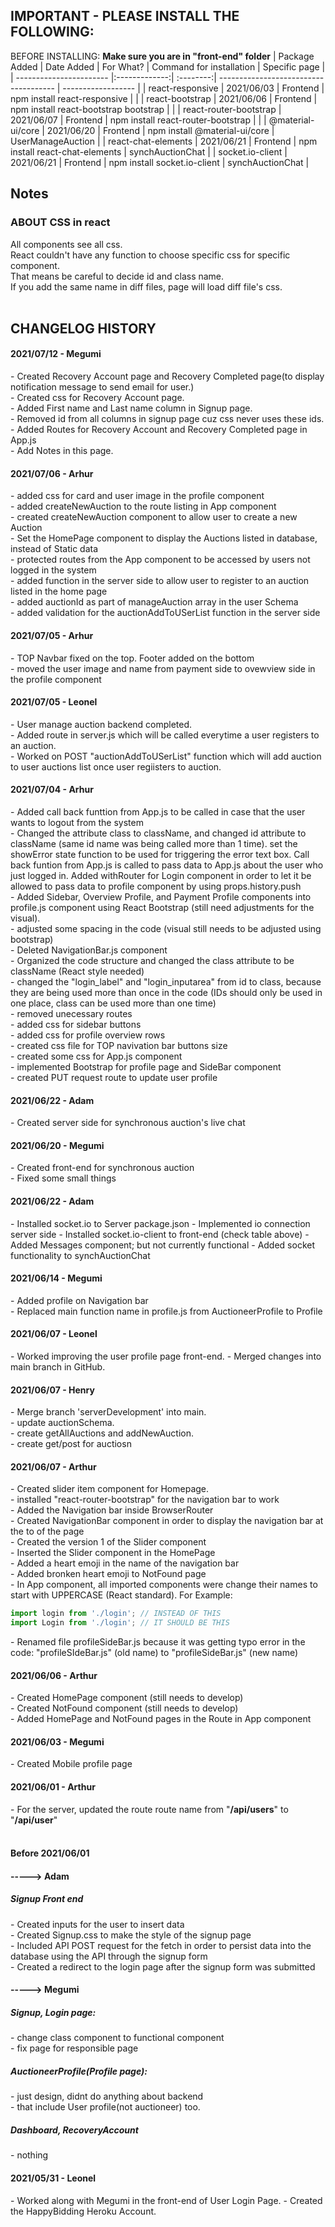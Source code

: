 ## IMPORTANT - PLEASE INSTALL THE FOLLOWING:
BEFORE INSTALLING: **Make sure you are in "front-end" folder**
| Package Added           | Date Added    | For What? | Command for installation              | Specific page      |
| ----------------------- |:-------------:| :--------:| ------------------------------------- | ------------------ |
| react-responsive        | 2021/06/03    | Frontend  | npm install react-responsive          |  |
| react-bootstrap         | 2021/06/06    | Frontend  | npm install react-bootstrap bootstrap |  |
| react-router-bootstrap  | 2021/06/07    | Frontend  | npm install react-router-bootstrap    |  |
| @material-ui/core       | 2021/06/20    | Frontend  | npm install  @material-ui/core        | UserManageAuction  |
| react-chat-elements     | 2021/06/21    | Frontend  | npm install react-chat-elements       | synchAuctionChat   |
| socket.io-client        | 2021/06/21    | Frontend  | npm install socket.io-client          | synchAuctionChat   |

## Notes
### ABOUT CSS in react
All components see all css.  
React couldn't have any function to choose specific css for specific component.  
That means be careful to decide id and class name.  
If you add the same name in diff files, page will load diff file's css.   
<br>


## CHANGELOG HISTORY
#### 2021/07/12 - Megumi
\- Created Recovery Account page and Recovery Completed page(to display notification message to send email for user.)   
\- Created css for Recovery Account page.  
\- Added First name and Last name column in Signup page.  
\- Removed id from all columns in signup page cuz css never uses these ids.  
\- Added Routes for Recovery Account and Recovery Completed page in App.js  
\- Add Notes in this page.  

#### 2021/07/06 - Arhur 
\- added css for card and user image in the profile component    
\- added createNewAuction to the route listing in App component          
\- created createNewAuction component to allow user to create a new Auction     
\- Set the HomePage component to display the Auctions listed in database, instead of Static data      
\- protected routes from the App component to be accessed by users not logged in the system       
\- added function in the server side to allow user to register to an auction listed in the home page      
\- added auctionId as part of manageAuction array in the user Schema    
\- added validation for the auctionAddToUSerList function in the server side    

#### 2021/07/05 - Arhur 
\- TOP Navbar fixed on the top. Footer added on the bottom     
\- moved the user image and name from payment side to ovewview side in the profile component      

#### 2021/07/05 - Leonel
\- User manage auction backend completed.<br>
\- Added route in server.js which will be called everytime a user registers to an auction.<br>
\- Worked on POST "auctionAddToUSerList" function which will add auction to user auctions list once user regiisters to auction.

#### 2021/07/04 - Arhur    
\- Added call back funttion from App.js to be called in case that the user wants to logout from the system     
\- Changed the attribute class to className, and changed id attribute to className (same id name was being called more than 1 time). set the showError state function to be used for triggering the error text box. Call back funtion from App.js is called to pass data to App.js about the user who just logged in. Added withRouter for Login component in order to let it be allowed to pass data to profile component by using props.history.push        
\- Added Sidebar, Overview Profile, and Payment Profile components into profile.js component using React Bootstrap (still need adjustments for the visual).      
\- adjusted some spacing in the code (visual still needs to be adjusted using bootstrap)       
\- Deleted NavigationBar.js component      
\- Organized the code structure and changed the class attribute to be className (React style needed)                   
\- changed the "login_label" and "login_inputarea" from id to class, because they are being used more than once in the code (IDs should only be used in one place, class can be used more than one time)      
\- removed unecessary routes    
\- added css for sidebar buttons    
\- added css for profile overview rows    
\- created css file for TOP navivation bar buttons size     
\- created some css for App.js component      
\- implemented Bootstrap for profile page and SideBar component     
\- created PUT request route to update user profile    

#### 2021/06/22 - Adam
\- Created server side for synchronous auction's live chat

#### 2021/06/20 - Megumi
\- Created front-end for synchronous auction  
\- Fixed some small things

#### 2021/06/22 - Adam
\- Installed socket.io to Server package.json
\- Implemented io connection server side
\- Installed socket.io-client to front-end (check table above)
\- Added Messages component; but not currently functional
\- Added socket functionality to synchAuctionChat

#### 2021/06/14 - Megumi
\- Added profile on Navigation bar  
\- Replaced main function name in profile.js from AuctioneerProfile to Profile

#### 2021/06/07 - Leonel
\- Worked improving the user profile page front-end.
\- Merged changes into main branch in GitHub.

#### 2021/06/07 - Henry
\- Merge branch 'serverDevelopment' into main.   
\- update auctionSchema.   
\- create getAllAuctions and addNewAuction.  
\- create get/post for auctiosn   

#### 2021/06/07 - Arthur  
\- Created slider item component for Homepage.  
\- installed "react-router-bootstrap" for the navigation bar to work  
\- Added the Navigation bar inside  BrowserRouter  
\- Created NavigationBar component in order to display the navigation bar at the to of the page  
\- Created the version 1 of the Slider component  
\- Inserted the Slider component in the HomePage  
\- Added a heart emoji in the name of the navigation bar  
\- Added bronken heart emoji to NotFound page  
\- In App component, all imported components were change their names to start with UPPERCASE (React standard). For Example:  
   ```javascript 
   import login from './login'; // INSTEAD OF THIS 
   import Login from './login'; // IT SHOULD BE THIS
   ```   
\- Renamed file profileSideBar.js because it was getting typo error in the code: "profileSIdeBar.js" (old name) to "profileSideBar.js" (new name)  


#### 2021/06/06 - Arthur  
\- Created HomePage component (still needs to develop)  
\- Created NotFound component (still needs to develop)  
\- Added HomePage and NotFound pages in the Route in App component  

#### 2021/06/03 - Megumi
\- Created Mobile profile page  
  
#### 2021/06/01 - Arthur 
\- For the server, updated the route route name from "**/api/users**" to "**/api/user**"    
<br>

#### Before 2021/06/01 
#### -----> Adam
##### Signup Front end
\- Created inputs for the user to insert data   
\- Created Signup.css to make the style of the signup page    
\- Included API POST request for the fetch in order to persist data into the database using the API through the signup form    
\- Created a redirect to the login page after the signup form was submitted    
    
#### -----> Megumi 
##### Signup, Login page:  
\- change class component to functional component  
\- fix page for responsible page    
##### AuctioneerProfile(Profile page):    
\- just design, didnt do anything about backend   
\- that include User profile(not auctioneer) too.  
##### Dashboard, RecoveryAccount   
\- nothing    

#### 2021/05/31 - Leonel
\- Worked along with Megumi in the front-end of User Login Page.
\- Created the HappyBidding Heroku Account.

